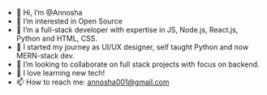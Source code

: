 - 👋 Hi, I’m @Annosha
- 👀 I’m interested in Open Source
- 🌱 I’m a full-stack developer with expertise in JS, Node.js, React.js, Python and HTML, CSS.
- 🌱 I started my journey as UI/UX designer, self taught Python and now MERN-stack dev.
- 💞️ I’m looking to collaborate on full stack projects with focus on backend.
- 💞️ I love learning new tech!
- 📫 How to reach me: annosha001@gmail.com

<!---
Annosha/Annosha is a ✨ special ✨ repository because its `README.md` (this file) appears on your GitHub profile.
You can click the Preview link to take a look at your changes.
--->
